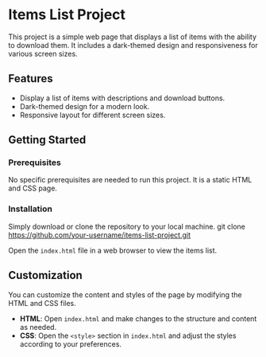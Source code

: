# Items List Project

This project is a simple web page that displays a list of items with the ability to download them. It includes a dark-themed design and responsiveness for various screen sizes.

## Features

- Display a list of items with descriptions and download buttons.
- Dark-themed design for a modern look.
- Responsive layout for different screen sizes.

## Getting Started

### Prerequisites

No specific prerequisites are needed to run this project. It is a static HTML and CSS page.

### Installation

Simply download or clone the repository to your local machine.
git clone https://github.com/your-username/items-list-project.git

Open the `index.html` file in a web browser to view the items list.

## Customization

You can customize the content and styles of the page by modifying the HTML and CSS files.

- **HTML**: Open `index.html` and make changes to the structure and content as needed.
- **CSS**: Open the `<style>` section in `index.html` and adjust the styles according to your preferences.

